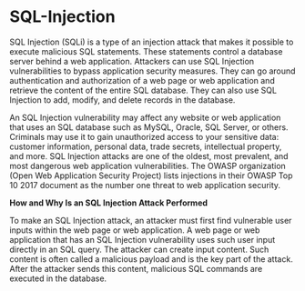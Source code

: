 # SQL-Injection


SQL Injection (SQLi) is a type of an injection attack that makes it possible to execute malicious SQL statements. These statements control a database server behind a web application. Attackers can use SQL Injection vulnerabilities to bypass application security measures. They can go around authentication and authorization of a web page or web application and retrieve the content of the entire SQL database. They can also use SQL Injection to add, modify, and delete records in the database.

An SQL Injection vulnerability may affect any website or web application that uses an SQL database such as MySQL, Oracle, SQL Server, or others. Criminals may use it to gain unauthorized access to your sensitive data: customer information, personal data, trade secrets, intellectual property, and more. SQL Injection attacks are one of the oldest, most prevalent, and most dangerous web application vulnerabilities. The OWASP organization (Open Web Application Security Project) lists injections in their OWASP Top 10 2017 document as the number one threat to web application security.

**How and Why Is an SQL Injection Attack Performed**

To make an SQL Injection attack, an attacker must first find vulnerable user inputs within the web page or web application. A web page or web application that has an SQL Injection vulnerability uses such user input directly in an SQL query. The attacker can create input content. Such content is often called a malicious payload and is the key part of the attack. After the attacker sends this content, malicious SQL commands are executed in the database.

